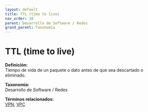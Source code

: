 ```yaml
---
layout: default
title: TTL (time to live)
nav_order: 28
parent: Desarrollo de Software / Redes
grand_parent: Taxonomía
---
```


# TTL (time to live)

**Definición:**  
Tiempo de vida de un paquete o dato antes de que sea descartado o eliminado.

**Taxonomía:**  
Desarrollo de Software / Redes

**Términos relacionados:**  
[VPN](https://maleniski.github.io/diccionario-angl-tec-mx/docs/taxonomia/vpn/vpn.html), [VPC](https://maleniski.github.io/diccionario-angl-tec-mx/docs/taxonomia/vpc/vpc.html)
